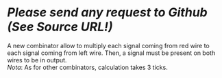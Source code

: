 # *_Please send any request to Github (See Source URL!)_*
A new combinator allow to multiply each signal coming from red wire to each signal coming from left wire. Then, a signal must be present on both wires to be in output.  
_Nota_: As for other combinators, calculation takes 3 ticks.